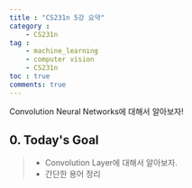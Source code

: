 ```yaml
---
title : "CS231n 5강 요약"
category :
    - CS231n
tag :
    - machine_learning
    - computer vision
    - CS231n
toc : true
comments: true
---
```

Convolution Neural Networks에 대해서 알아보자!

## 0. Today's Goal
> - Convolution Layer에 대해서 알아보자.
> - 간단한 용어 정리
